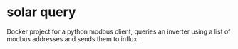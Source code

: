 # solar query

Docker project for a python modbus client, queries an inverter using a list of modbus addresses and sends them to influx.